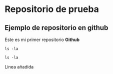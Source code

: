 # Repositorio de prueba
## Ejemplo de repositorio en github
Este es mi primer repositorio **Github**

	ls -la
	
`ls -la`

Linea añadida

